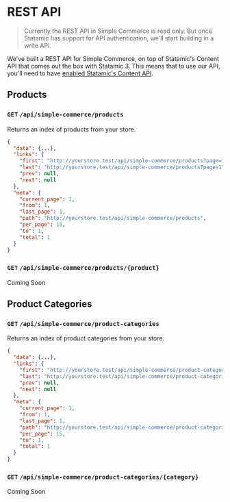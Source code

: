 # REST API

> Currently the REST API in Simple Commerce is read only. But once Statamic has support for API authentication, we'll start building in a write API.

We've built a REST API for Simple Commerce, on top of Statamic's Content API that comes out the box with Statamic 3. This means that to use our API, you'll need to have [enabled Statamic's Content API](https://statamic.dev/rest-api#enable-the-api).

## Products

### `GET` `/api/simple-commerce/products`
Returns an index of products from your store.

```json
{
  "data": {...},
  "links": {
    "first": "http://yourstore.test/api/simple-commerce/products?page=1",
    "last": "http://yourstore.test/api/simple-commerce/products?page=1",
    "prev": null,
    "next": null
  },
  "meta": {
    "current_page": 1,
    "from": 1,
    "last_page": 1,
    "path": "http://yourstore.test/api/simple-commerce/products",
    "per_page": 15,
    "to": 1,
    "total": 1
  }
}
```

### `GET` `/api/simple-commerce/products/{product}`
Coming Soon

## Product Categories

### `GET` `/api/simple-commerce/product-categories`
Returns an index of product categories from your store.

```json
{
  "data": {...},
  "links": {
    "first": "http://yourstore.test/api/simple-commerce/product-categories?page=1",
    "last": "http://yourstore.test/api/simple-commerce/product-categories?page=1",
    "prev": null,
    "next": null
  },
  "meta": {
    "current_page": 1,
    "from": 1,
    "last_page": 1,
    "path": "http://yourstore.test/api/simple-commerce/product-categories",
    "per_page": 15,
    "to": 1,
    "total": 1
  }
}
```

### `GET` `/api/simple-commerce/product-categories/{category}`
Coming Soon
